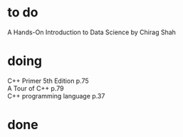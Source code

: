 # to do
A Hands-On Introduction to Data Science by Chirag Shah  
# doing
C++ Primer 5th Edition p.75  
A Tour of C++ p.79  
C++ programming language p.37  
# done
